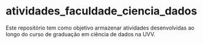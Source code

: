 # atividades_faculdade_ciencia_dados
Este repositório tem como objetivo armazenar atividades desenvolvidas ao longo do curso de graduação em ciência de dados na UVV.
